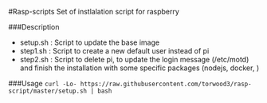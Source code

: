 #Rasp-scripts
Set of instlalation script for raspberry

###Description
   * setup.sh : Script to update the base image
   * step1.sh : Script to create a new default user instead of pi 
   * step2.sh : Script to delete pi, to update the login message (/etc/motd) and finish the installation with some specific packages (nodejs, docker, )
   


###Usage
`curl -Lo- https://raw.githubusercontent.com/torwood3/rasp-script/master/setup.sh | bash`
